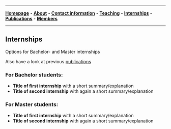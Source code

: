 

--------------------------------------
[**Homepage**](https://van-wezel.github.io/personalsite/) - [**About**](https://van-wezel.github.io/personalsite/about.html) - [**Contact information**](https://van-wezel.github.io/personalsite/contact.html) - [**Teaching**](https://van-wezel.github.io/personalsite/teaching.html) - [**Internships**](https://van-wezel.github.io/personalsite/internships.html) - [**Publications**](https://van-wezel.github.io/personalsite/publications.html) - [**Members**](https://van-wezel.github.io/personalsite/Members.html) 

-------------------------------------------


## Internships

Options for Bachelor- and Master internships

Also have a look at previous [publications](https://van-wezel.github.io/personalsite/publications.html)

### For Bachelor students:
- **Title of first internship** with a short summary/explanation
- **Title of second internship** with again a short summary/explanation


### For Master students:
- **Title of first internship** with a short summary/explanation
- **Title of second internship** with again a short summary/explanation
